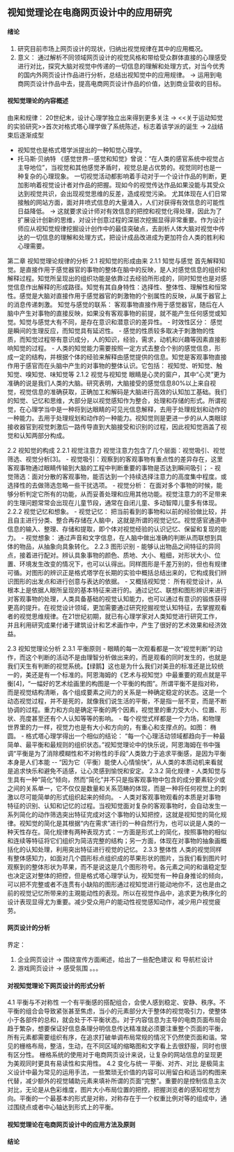 ## 视知觉理论在电商网页设计中的应用研究
#### 绪论
1. 研究目前市场上网页设计的现状，归纳出视觉规律在其中的应用概况。
2. 意义： 通过解析不同领域网页设计的视觉风格和带给受众群体直接的心理感受进行对比，探究大脑对视觉中传递的一切信息的理解和处理方式，对当今优秀的国内外网页设计作品进行分析，总结出视知觉中的应用规律。 -> 运用到电商网页设计作品中去，提高电商网页设计作品的价值，达到商业营收的目标。
#### 视知觉理论的内容概述
由来和规律： 20世纪末，设计心理学独立出来得到更多关注 -> <<关于运动知觉的实验研究>>首次对格式塔心理学做了系统陈述，标志着该学派的诞生 -> 2战结束后逐渐成型
- 视知觉也是格式塔学派提出的一种知觉心理学。
- 托马斯·贝纳特 《感觉世界--感觉和知觉》曾说：“在人类的感官系统中视觉占主导地位”，当视觉和其他感觉矛盾时，视觉总是占优势的。视觉同时也是一种复杂的心理现象。
    一切视觉活动都影响着手动对于一个设计作品的判断，更加影响着视觉设计者对作品的把握。现如今的视觉传达作品如果没能与其受众达到视觉共识，会出现视觉思维的反差，造成视觉污染。
    尤其体现在人们日常接触的网站方面，面对井喷式信息的大量涌入，人们对获得有效信息的可能性日益降低。 -> 这就要求设计师对有效信息的把控和视觉化得处理，因此为了扩展设计创新的思维，对设计创意过程的深层次挖掘显得非常重要。作为设计师应从视知觉规律挖掘设计创作中的最佳突破点，去剖析人体大脑对视觉中传达的一切信息的理解和处理方式，把设计成品改进成为更加符合人类的胜利和心理需要。

第二章 视知觉理论规律的分析
2.1 视知觉的形成由来
    2.1.1 知觉与感觉
    首先解释知觉。是直接作用于感觉器官的事物的整体在脑中的反映，是人对感觉信息的组织和解释过程。知觉所呈现出的组织功能是依靠过去经验所形成的，同时知觉也是对感觉信息作出解释的形成路径。知觉有其自身特性：选择性、整体性、理解性和恒常性。感觉是大脑对直接作用于感觉器官的刺激物的个别属性的反映，从属于器官上的消息传递刺激。
        知觉与感觉的联系： 客观事物直接作用于感觉器官，随后在人脑中产生对事物的直接反映，如果没有客观事物的前提，就不能产生任何感觉或知觉。知觉与感觉大有不同，是存在意识和潜意识的差异性。
        - 时效性区分： 感觉是瞬间的生理反应，而知觉具有延迟性。
        - 感觉的性质较多取决于刺激物的性质，而知觉过程带有意识成分，人的知识，经验，需求，动机和兴趣等因素直接影响知觉的过程。
        - 人类的知觉能力需要按照一定方式去整合个别的感觉信息，形成一定的结构，并根据个体的经验来解释由感觉提供的信息。知觉是客观事物直接作用于感官而在头脑中产生的对事物的整体认识。它包括：  视知觉、听知觉、触知觉、嗅知觉、味知觉等
    2.1.2 视觉与视知觉
        眼睛是心灵的窗户，其中“心灵”更为准确的说是我们人类的大脑。研究表明，大脑接受的感觉信息80%以上来自视觉，视觉信息的准确获取，正确加工和解码是大脑进行高效的认知加工基础。我们的知觉、记忆和思维，大部分是以视觉感知作为整合，处理和存储的形式。所谓视觉，在心理学当中是一种将到达眼睛的可见光信息解释，去用于处理规划和动作的一种能力。去用于处理规划和动作的一种能力。视知觉则是更进一步的从人类眼球接收器官到视觉刺激后一路传导直到大脑接受和识别的过程，因此视知觉涵盖了视觉和认知两部分构成。

2.2 视知觉的构成
    2.2.1 视觉注意力
        视觉注意力包含了几个层面：视觉吸引、视觉筛选、视觉分析[3]。
        - 视觉吸引：观察到的客观事物有重点性的差异存在，这里客观事物通过眼睛传输到大脑的工程中判断重要的事物是否达到瞬间吸引；
        - 视觉筛选：面对分散的客观事物，能否达到一个持续选择注意力的高度集中程度。或选择性的去做筛选忽略一些干扰选项。
        - 视觉分析： 在面对多个事物的时候，能够分析判定它所有的功能，从而妥善处理和应用其他功能。视觉注意力的不足带来的生理问题常常会出现在儿童节段，通常在自闭儿童、多动智障儿童多有体现。
    2.2.2 视觉记忆和想象。
        - 视觉记忆： 把当前看到的事物和以前的经验做比较，并且自主进行分类、整合再存储在人脑中，这就是所谓的视觉记忆。视觉感官通道中信息的输入、整理、存储和提取，即个体对视觉经验的认识记忆、保留和复现的能力。
        - 视觉想象： 通过声音和文字信息，在人脑中做出准确的判断从而联想到具体的物品，从抽象向具象转化。
    2.2.3 图形识别
        - 能够认出物品之间特征的异同点，接着进行配对。辨认具象事物的颜色、质地、大小、粗细，对形状大小、位置、环境发生改变的情况下，也可以认得出。同样图形是千差万别的，但也有规律可循。对图形的辨识正是格式塔学在长期的实验中概括总结出来的，它构成我们辨识图形的出发点和进行创意与表达的依据。
        - 又概括视知觉： 所有视觉设计，从根本上是依据人眼所呈现的基本特征来进行的。通过记忆、联想和图形辨识来进行对客观事物的处理，人类具备基础的视觉认知能力，也可以通过有意识的锻炼获得更高的提升。在视觉设计领域，更加需要通过研究挖掘视觉认知特征，去掌握观看者的视觉思维规律。在21世纪初期，就已有心理学家对人类知觉进行研究工作，并且利用研究成果付诸于建筑设计和艺术画作中，产生了很好的艺术效果和经济效益。

2.3 视知觉理论分析
    2.3.1 平衡原则
        - 眼睛的每一次观看都是一次“视觉判断”的动作，而这个判断的活动不是由理智分析做出来的，而是观看的同时发生的，也就是我们天生有判断的视觉系统。【绿鹅】这也是为什么我们对美丑的标准还是比较统一的，美还是有一个标准的。阿恩海姆的《艺术与视知觉》中最重要的观点就是平衡[4]，“一幅好的艺术绘画里的构图是一个平衡的构图”。所谓平衡不是指对称，而是视觉结构清晰，各个组成要素之间力的关系是一种确定稳定的状态。这是一个动态视觉过程，并不是死的，就像我们说生活的平衡，不是指一层不变，而是不断协调的过程。重力和方向是确定平衡的两个因素，视觉里的重力受大小、位置、形状、亮度甚至还有个人认知等等的影响。
        - 每个视觉式样都是一个力场，和物理世界里的力一样，视觉力也是有大小和方向的，有重心和支撑点的。如图： 椭圆。
        - 格式塔心理学得出一个相似的结论： “每一个心理活动领域都趋向于一种最简单、最平衡和最规则的组织状态。”视知觉理论中的快乐说，阿恩海姆在书中强调“平衡是为了消除模糊性和不对称性的手段”人类致力于追求平衡感，是因为平衡本身是人们本能 -- “因为它（平衡）能使人心情愉快”，从人类的本质动机来看就是追求快乐和避免不适感，让心灵感到愉悦和安定。
    2.3.2 简化规律
        - 人类知觉与生具有一种“简化”倾向，然而“简化”并不只是指客观事物中包含的成分要素较少或之间的关系单一，它不仅仅是数量和关系范畴的体现，而是一种将任何视觉上的刺激以尽可能简单的形式组织起来的倾向。
        - 人类对客观事物观看的本质是对事物特征的识别、认知和记忆的过程。当视知觉面对复杂的客观事物时，会自动发生一系列简化的动作筛选突出特征完成对这个事物的认知把控，这就是视知觉的简化规律。视知觉的简化是其根据“内在需求”进行的一种自然行为，也可以说是人类的一种天性存在。简化规律有两种表现方式：一方面是形式上的简化，按照事物的相似和连续等特征将它们组织为简洁完整的结构；另一方面，体现在对事物的抽象画概括化的认知处理，利用突出特征进行视觉的记忆。
    2.3.3 整体性
        人类的视觉同样有整体感知力，如面对几个圆形标点组织成的苹果形状的图片，当我们看到图片时观察到的整体形状为苹果，而不是说这是几个图形符号。各元素之间的和谐稳定型也决定这对整体的把控，但是格式塔心理学认为，视知觉有一种自身推论的倾向，可以把不完整或者不连贯有小缺陷的图形通过视知觉进行能动地你不，这也是由之前的视觉记忆所带来的主覌能动性的表现。所以在视觉作品中，追求更为秩序化的设计表现显得尤为重要。减少受众用户的能动性视觉感知动作，减少用户视觉疲劳。

#### 网页设计的分析
界定： 
1. 企业网页设计 -> 围绕宣传方面阐述，给出了一些配色建议 和 导航栏设计
2. 游戏网页设计 -> 感受氛围
。。。
#### 对视知觉理论下网页设计的形式分析
4.1 平衡与不对称性
一个有平衡感的搭配组合，会使人感到稳定、安静、秩序。不平衡的组合会导致紧张甚至焦虑，当小的元素部分大于整体的视觉吸引力，使整体小于各部件的总和，就会处于不平衡状态。对于内容信息为主导的电商页面布局会趋于繁杂，想要保证好信息条理分明信息传达精准就必须要注重整个页面的平衡，所有元素都需要组织有序，在追求打破单调布局常规的情况下仍然使页面和谐。常见的栅格布局，整洁，生动，在不同区域的缩略图和文字看上去很舒服，同时也很有区分性。
栅格系统的使用对于电商网页设计来说，让复杂的网站信息的呈现更为美观同时更具有易读性和实用性。
4.2 变化与统一
平衡、对齐、对比 是极简主义设计中最为常见的运用手法，一些繁琐无价值的内容可以用留白和适当的构图来代替，减少额外的视觉辅助元素来填补所谓的页面“完整”。重要的是控制信息主次对比，无论是从色彩维度，图片大小布局位置的把控，把握浏览者的感知视觉方向。平衡的一个最基本的形式是对称，对称存在于一个权重比例对等的组成中，通过围绕点或者中心轴达到形式上的平衡。
#### 视知觉理论在电商网页设计中的应用方法及原则
#### 结论